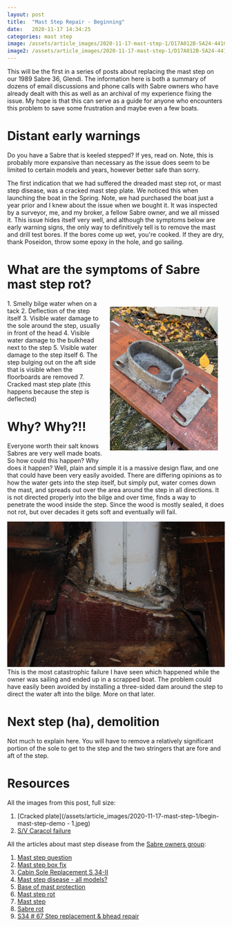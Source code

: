 ```yaml
---
layout: post
title:  "Mast Step Repair - Beginning"
date:   2020-11-17 14:34:25
categories: mast step
image: /assets/article_images/2020-11-17-mast-step-1/D17A012B-5A24-441C-952C-7EF0A8DED072.jpg
image2: /assets/article_images/2020-11-17-mast-step-1/D17A012B-5A24-441C-952C-7EF0A8DED072.jpg
---
```


This will be the first in a series of posts about replacing the mast step on our 1989 Sabre 36, Glendi. The information here is both a summary of dozens of email discussions and phone calls with Sabre owners who have already dealt with this as well as an archival of my experience fixing the issue. My hope is that this can serve as a guide for anyone who encounters this problem to save some frustration and maybe even a few boats.

# Distant early warnings
Do you have a Sabre that is keeled stepped? If yes, read on. Note, this is probably more expansive than necessary as the issue does seem to be limited to certain models and years, however better safe than sorry.

The first indication that we had suffered the dreaded mast step rot, or mast step disease, was a cracked mast step plate. We noticed this when launching the boat in the Spring. Note, we had purchased the boat just a year prior and I knew about the issue when we bought it. It was inspected by a surveyor, me, and my broker, a fellow Sabre owner, and we all missed it. This issue hides itself very well, and although the symptoms below are early warning signs, the only way to definitively tell is to remove the mast and drill test bores. If the bores come up wet, you're cooked. If they are dry, thank Poseidon, throw some epoxy in the hole, and go sailing.

# What are the symptoms of Sabre mast step rot?
<img src="/assets/article_images/2020-11-17-mast-step-1/begin-mast-step-demo - 1.jpeg" width=250 style="float:right; padding:16px">
1. Smelly bilge water when on a tack
2. Deflection of the step itself
3. Visible water damage to the sole around the step, usually in front of the head
4. Visible water damage to the bulkhead next to the step
5. Visible water damage to the step itself
6. The step bulging out on the aft side that is visible when the floorboards are removed
7. Cracked mast step plate (this happens because the step is deflected)

# Why? Why?!!
Everyone worth their salt knows Sabres are very well made boats. So how could this happen? Why does it happen? Well, plain and simple it is a massive design flaw, and one that could have been very easily avoided. There are differing opinions as to how the water gets into the step itself, but simply put, water comes down the mast, and spreads out over the area around the step in all directions. It is not directed properly into the bilge and over time, finds a way to penetrate the wood inside the step. Since the wood is mostly sealed, it does not rot, but over decades it gets soft and eventually will fail.

<img src="/assets/article_images/2020-11-17-mast-step-1/caracol-mast-step-failure.png">
This is the most catastrophic failure I have seen which happened while the owner was sailing and ended up in a scrapped boat. The problem could have easily been avoided by installing a three-sided dam around the step to direct the water aft into the bilge. More on that later.

# Next step (ha), demolition

Not much to explain here. You will have to remove a relatively significant portion of the sole to get to the step and the two stringers that are fore and aft of the step.







# Resources

All the images from this post, full size:
1. [Cracked plate](/assets/article_images/2020-11-17-mast-step-1/begin-mast-step-demo - 1.jpeg)
2. [S/V Caracol failure](/assets/article_images/2020-11-17-mast-step-1/caracol-mast-step-failure.png)

All the articles about mast step disease from the [Sabre owners group](https://groups.io/g/SabreSailboat/topics):
1. [Mast step question](https://groups.io/g/SabreSailboat/topic/72978366)
2. [Mast step box fix](https://groups.io/g/SabreSailboat/topic/70982994)
3. [Cabin Sole Replacement S 34-II](https://groups.io/g/SabreSailboat/topic/77030415)
4. [Mast step disease - all models?](https://groups.io/g/SabreSailboat/topic/75223299)
5. [Base of mast protection](https://groups.io/g/SabreSailboat/topic/71617092)
6. [Mast step rot](https://groups.io/g/SabreSailboat/topic/78081611)
7. [Mast step](https://groups.io/g/SabreSailboat/topic/37277166)
8. [Sabre rot](https://groups.io/g/SabreSailboat/topic/37319357)
9. [S34 # 67 Step replacement & bhead repair](https://groups.io/g/SabreSailboat/album?id=111933)
